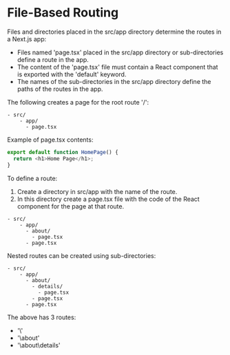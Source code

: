 # File-Based Routing

Files and directories placed in the src/app directory determine the routes in a Next.js app:

- Files named 'page.tsx' placed in the src/app directory or sub-directories define a route in the app.
- The content of the 'page.tsx' file must contain a React component that is exported with the 'default' keyword.
- The names of the sub-directories in the src/app directory define the paths of the routes in the app.

The following creates a page for the root route '/':

```
- src/
    - app/
      - page.tsx
```

Example of page.tsx contents:

```typescript
export default function HomePage() {
  return <h1>Home Page</h1>;
}
```

To define a route:

1. Create a directory in src/app with the name of the route.
2. In this directory create a page.tsx file with the code of the React component for the page at that route.

```
- src/
    - app/
      - about/
        - page.tsx
      - page.tsx
```

Nested routes can be created using sub-directories:

```
- src/
    - app/
      - about/
        - details/
          - page.tsx
        - page.tsx
      - page.tsx
```

The above has 3 routes:

- '\\'
- '\about'
- '\about\details'
